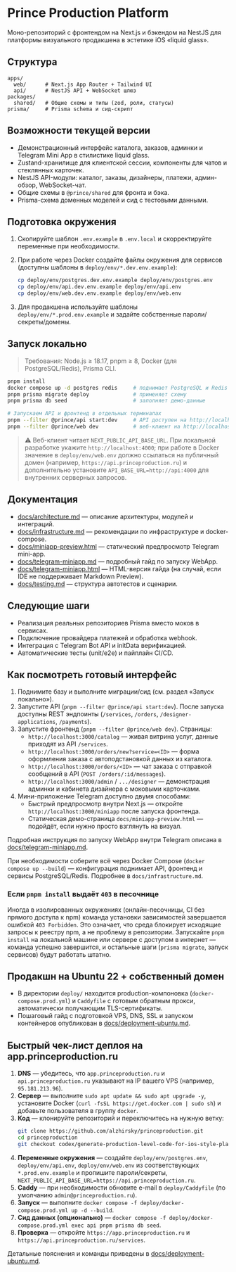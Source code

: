 # Prince Production Platform

Моно-репозиторий с фронтендом на Next.js и бэкендом на NestJS для платформы визуального продакшена в эстетике iOS «liquid glass».

## Структура

```
apps/
  web/      # Next.js App Router + Tailwind UI
  api/      # NestJS API + WebSocket шлюз
packages/
  shared/   # Общие схемы и типы (zod, роли, статусы)
prisma/     # Prisma schema и сид-скрипт
```

## Возможности текущей версии

- Демонстрационный интерфейс каталога, заказов, админки и Telegram Mini App в стилистике liquid glass.
- Zustand-хранилище для клиентской сессии, компоненты для чатов и стеклянных карточек.
- NestJS API-модули: каталог, заказы, дизайнеры, платежи, админ-обзор, WebSocket-чат.
- Общие схемы в `@prince/shared` для фронта и бэка.
- Prisma-схема доменных моделей и сид с тестовыми данными.

## Подготовка окружения

1. Скопируйте шаблон `.env.example` в `.env.local` и скорректируйте переменные при необходимости.
2. При работе через Docker создайте файлы окружения для сервисов (доступны шаблоны в `deploy/env/*.dev.env.example`):

   ```bash
   cp deploy/env/postgres.dev.env.example deploy/env/postgres.env
   cp deploy/env/api.dev.env.example deploy/env/api.env
   cp deploy/env/web.dev.env.example deploy/env/web.env
   ```

3. Для продакшена используйте шаблоны `deploy/env/*.prod.env.example` и задайте собственные пароли/секреты/домены.

## Запуск локально

> Требования: Node.js ≥ 18.17, pnpm ≥ 8, Docker (для PostgreSQL/Redis), Prisma CLI.

```bash
pnpm install
docker compose up -d postgres redis     # поднимает PostgreSQL и Redis по умолчанию
pnpm prisma migrate deploy              # применяет схему
pnpm prisma db seed                     # заполняет демо-данные

# Запускаем API и фронтенд в отдельных терминалах
pnpm --filter @prince/api start:dev     # API доступен на http://localhost:4000
pnpm --filter @prince/web dev           # веб-клиент на http://localhost:3000
```

> ⚠️ Веб-клиент читает `NEXT_PUBLIC_API_BASE_URL`. При локальной разработке укажите `http://localhost:4000`; при работе в Docker значение в `deploy/env/web.env` должно ссылаться на публичный домен (например, `https://api.princeproduction.ru`) и дополнительно установите `API_BASE_URL=http://api:4000` для внутренних серверных запросов.

## Документация

- [docs/architecture.md](docs/architecture.md) — описание архитектуры, модулей и интеграций.
- [docs/infrastructure.md](docs/infrastructure.md) — рекомендации по инфраструктуре и docker-compose.
- [docs/miniapp-preview.html](docs/miniapp-preview.html) — статический предпросмотр Telegram mini-app.
- [docs/telegram-miniapp.md](docs/telegram-miniapp.md) — подробный гайд по запуску WebApp.
- [docs/telegram-miniapp.html](docs/telegram-miniapp.html) — HTML-версия гайда (на случай, если IDE не поддерживает Markdown Preview).
- [docs/testing.md](docs/testing.md) — структура автотестов и сценарии.

## Следующие шаги

- Реализация реальных репозиториев Prisma вместо моков в сервисах.
- Подключение провайдера платежей и обработка webhook.
- Интеграция с Telegram Bot API и initData верификацией.
- Автоматические тесты (unit/e2e) и пайплайн CI/CD.

## Как посмотреть готовый интерфейс

1. Поднимите базу и выполните миграции/сид (см. раздел «Запуск локально»).
2. Запустите API (`pnpm --filter @prince/api start:dev`). После запуска доступны REST эндпоинты (`/services`, `/orders`, `/designer-applications`, `/payments`).
3. Запустите фронтенд (`pnpm --filter @prince/web dev`). Страницы:
   - `http://localhost:3000/catalog` — живая витрина услуг, данные приходят из API `/services`.
   - `http://localhost:3000/orders/new?service=<ID>` — форма оформления заказа с автоподстановкой данных из каталога.
   - `http://localhost:3000/orders/<ID>` — чат заказа с отправкой сообщений в API (`POST /orders/:id/messages`).
   - `http://localhost:3000/admin` / `.../designer` — демонстрация админки и кабинета дизайнера с моковыми карточками.
4. Мини-приложение Telegram доступно двумя способами:
   - Быстрый предпросмотр внутри Next.js — откройте `http://localhost:3000/miniapp` после запуска фронтенда.
   - Статическая демо-страница `docs/miniapp-preview.html` — подойдёт, если нужно просто взглянуть на визуал.

Подробная инструкция по запуску WebApp внутри Telegram описана в [docs/telegram-miniapp.md](docs/telegram-miniapp.md).

При необходимости соберите всё через Docker Compose (`docker compose up --build`) — конфигурация поднимает API, фронтенд и сервисы PostgreSQL/Redis. Подробнее в `docs/infrastructure.md`.

### Если `pnpm install` выдаёт `403` в песочнице

Иногда в изолированных окружениях (онлайн-песочницы, CI без прямого доступа к npm) команда установки зависимостей завершается ошибкой `403 Forbidden`. Это означает, что среда блокирует исходящие запросы к реестру npm, а не проблему в репозитории. Запускайте `pnpm install` на локальной машине или сервере с доступом в интернет — команда успешно завершится, и остальные шаги (`prisma migrate`, запуск сервисов) будут работать штатно.

## Продакшн на Ubuntu 22 + собственный домен

- В директории `deploy/` находится production-компоновка (`docker-compose.prod.yml`) и `Caddyfile` с готовым обратным прокси, автоматически получающим TLS-сертификаты.
- Пошаговый гайд с подготовкой VPS, DNS, SSL и запуском контейнеров опубликован в [docs/deployment-ubuntu.md](docs/deployment-ubuntu.md).

## Быстрый чек-лист деплоя на app.princeproduction.ru

1. **DNS** — убедитесь, что `app.princeproduction.ru` и `api.princeproduction.ru` указывают на IP вашего VPS (например, `95.181.213.96`).
2. **Сервер** — выполните `sudo apt update && sudo apt upgrade -y`, установите Docker (`curl -fsSL https://get.docker.com | sudo sh`) и добавьте пользователя в группу `docker`.
3. **Код** — клонируйте репозиторий и переключитесь на нужную ветку:
   ```bash
   git clone https://github.com/alzhirsky/princeproduction.git
   cd princeproduction
   git checkout codex/generate-production-level-code-for-ios-style-platform
   ```
4. **Переменные окружения** — создайте `deploy/env/postgres.env`, `deploy/env/api.env`, `deploy/env/web.env` из соответствующих `*.prod.env.example` и пропишите пароли/секреты, `NEXT_PUBLIC_API_BASE_URL=https://api.princeproduction.ru`.
5. **Caddy** — при необходимости обновите e-mail в `deploy/Caddyfile` (по умолчанию `admin@princeproduction.ru`).
6. **Запуск** — выполните `docker compose -f deploy/docker-compose.prod.yml up -d --build`.
7. **Сид данных (опционально)** — `docker compose -f deploy/docker-compose.prod.yml exec api pnpm prisma db seed`.
8. **Проверка** — откройте `https://app.princeproduction.ru` и `https://api.princeproduction.ru/services`.

Детальные пояснения и команды приведены в [docs/deployment-ubuntu.md](docs/deployment-ubuntu.md).

